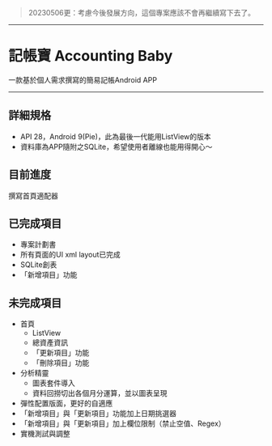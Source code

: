 >20230506更：考慮今後發展方向，這個專案應該不會再繼續寫下去了。

***
# 記帳寶 Accounting Baby
一款基於個人需求撰寫的簡易記帳Android APP
***
## 詳細規格
- API 28，Android 9(Pie)，此為最後一代能用ListView的版本
- 資料庫為APP隨附之SQLite，希望使用者離線也能用得開心～

## 目前進度
撰寫首頁適配器

## 已完成項目
- 專案計劃書
- 所有頁面的UI xml layout已完成
- SQLite創表
- 「新增項目」功能

## 未完成項目
- 首頁
  - ListView
  - 總資產資訊
  - 「更新項目」功能
   - 「刪除項目」功能
- 分析精靈
  - 圖表套件導入
  - 資料回撈切出各個月分運算，並以圖表呈現
- 彈性配置版面，更好的自適應
- 「新增項目」與「更新項目」功能加上日期挑選器
- 「新增項目」與「更新項目」加上欄位限制（禁止空值、Regex）
- 實機測試與調整
